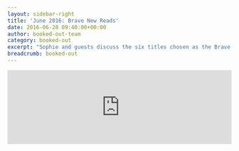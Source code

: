 ```yaml
---
layout: sidebar-right
title: 'June 2016: Brave New Reads'
date: 2016-06-28 09:40:00+00:00
author: booked-out-team
category: booked-out
excerpt: "Sophie and guests discuss the six titles chosen as the Brave New Reads for 2016: <cite>Signs Preceding the End of the World</cite> by Yuri Herrera, <cite>Spill Simmer Falter Wither</cite> by Sara Baume, <cite>The Secret to Not Drowning</cite> by Collette Snowden, <cite>The Illusion of Separateness</cite> by Benjamin van Booy, <cite>Just Mercy</cite> by Bryan Stevenson and <cite>The Last Pilot</cite> by Benjamin Johncock."
breadcrumb: booked-out
---
```

<iframe width="100%" height="166" scrolling="no" frameborder="no" src="https://w.soundcloud.com/player/?url=https%3A//api.soundcloud.com/tracks/271064484&amp;color=ff5500&amp;auto_play=false&amp;hide_related=false&amp;show_comments=true&amp;show_user=true&amp;show_reposts=false"></iframe>
